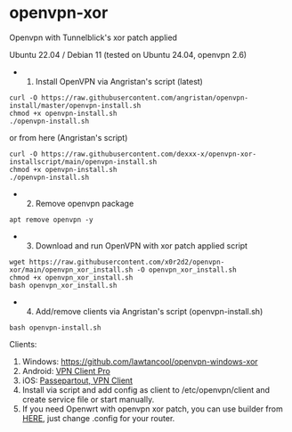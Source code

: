 # openvpn-xor
Openvpn with Tunnelblick's xor patch applied

Ubuntu 22.04 / Debian 11 (tested on Ubuntu 24.04, openvpn 2.6)

- 1. Install OpenVPN via Angristan's script (latest)
```
curl -O https://raw.githubusercontent.com/angristan/openvpn-install/master/openvpn-install.sh
chmod +x openvpn-install.sh
./openvpn-install.sh
```
or from here (Angristan's script)
```
curl -O https://raw.githubusercontent.com/dexxx-x/openvpn-xor-installscript/main/openvpn-install.sh
chmod +x openvpn-install.sh
./openvpn-install.sh
```
- 2. Remove openvpn package
```
apt remove openvpn -y
```

- 3. Download and run OpenVPN with xor patch applied script
```
wget https://raw.githubusercontent.com/x0r2d2/openvpn-xor/main/openvpn_xor_install.sh -O openvpn_xor_install.sh 
chmod +x openvpn_xor_install.sh
bash openvpn_xor_install.sh
```

- 4. Add/remove clients via Angristan's script (openvpn-install.sh)
```
bash openvpn-install.sh
```

Clients: 

1. Windows: https://github.com/lawtancool/openvpn-windows-xor
2. Android: [VPN Client Pro](https://play.google.com/store/apps/details?id=it.colucciweb.vpnclientpro&hl=en_US&gl=US)
3. iOS: [Passepartout, VPN Client](https://apps.apple.com/us/app/passepartout-vpn-client/id1433648537)
4. Install via script and add config as client to /etc/openvpn/client and create service file or start manually.
5. If you need Openwrt with openvpn xor patch, you can use builder from [HERE](https://github.com/dexxx-x/Xiaomi-router-MI4C/tree/openvpnXOR), just change .config for your router.
